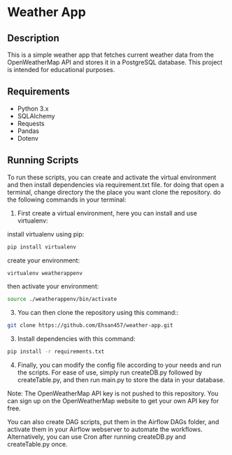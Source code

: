 # Weather App

## Description
This is a simple weather app that fetches current weather data from the OpenWeatherMap API and stores it in a PostgreSQL database. This project is intended for educational purposes.

## Requirements
- Python 3.x
- SQLAlchemy
- Requests
- Pandas
- Dotenv

## Running Scripts
To run these scripts, you can create and activate the virtual environment and then install dependencies via requirement.txt file.
for doing that open a terminal, change directory the the place you want clone the repository.
do the following commands in your terminal:

1. First create a virtual environment, here you can install and use virtualenv:

install virtualenv using pip:
```bash
pip install virtualenv
```
create your environment:
```bash
virtualenv weatherappenv
```
then activate your environment:
```bash
source ./weatherappenv/bin/activate
```

3. You can then clone the repository using this command::

```bash
git clone https://github.com/Ehsan457/weather-app.git
```

3. Install dependencies with this command:
```bash
pip install -r requirements.txt
```

4. Finally, you can modify the config file according to your needs and run the scripts. For ease of use, simply run createDB.py followed by createTable.py, and then run main.py to store the data in your database.

   
Note: The OpenWeatherMap API key is not pushed to this repository. You can sign up on the OpenWeatherMap website to get your own API key for free.

You can also create DAG scripts, put them in the Airflow DAGs folder, and activate them in your Airflow webserver to automate the workflows. Alternatively, you can use Cron after running createDB.py and createTable.py once.
